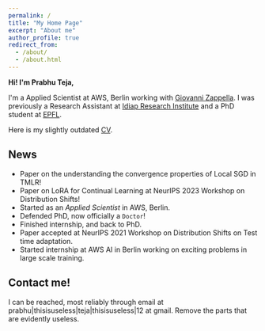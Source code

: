 ```yaml
---
permalink: /
title: "My Home Page"
excerpt: "About me"
author_profile: true
redirect_from: 
  - /about/
  - /about.html
---
```


**Hi! I'm Prabhu Teja,**

I'm a Applied Scientist at AWS, Berlin working with [Giovanni Zappella](https://giovannizappella.github.io/).
I was previously a Research Assistant at [Idiap Research Institute](https://www.idiap.ch) and a PhD student at
[EPFL](https://www.epfl.ch).

Here is my slightly outdated [CV](/cv).

## News

- Paper on the understanding the convergence properties of Local SGD in TMLR! 
- Paper on LoRA for Continual Learning at NeurIPS 2023 Workshop on Distribution Shifts!
- Started as an _Applied Scientist_ in AWS, Berlin.
- Defended PhD, now officially a `Doctor`!
- Finished internship, and back to PhD.
- Paper accepted at NeurIPS 2021 Workshop on Distribution Shifts on Test time adaptation.
- Started internship at AWS AI in Berlin working on exciting problems in large scale training.

## Contact me!

I can be reached, most reliably through email at prabhu|thisisuseless|teja|thisisuseless|12 at gmail. Remove the parts
that are evidently useless. 
